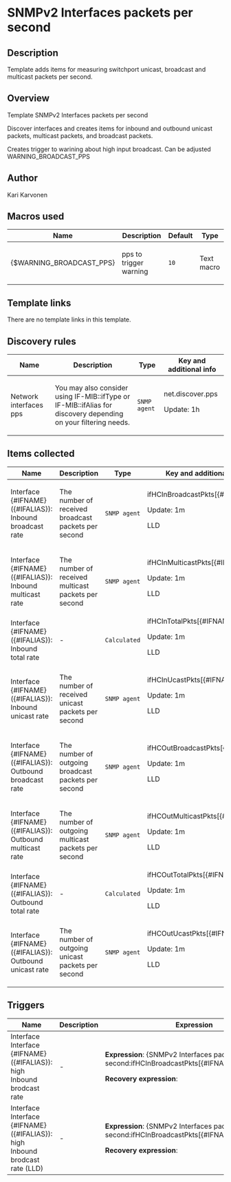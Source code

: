 # SNMPv2 Interfaces packets per second

## Description

Template adds items for measuring switchport unicast, broadcast and multicast packets per second.

## Overview

Template SNMPv2 Interfaces packets per second


Discover interfaces and creates items for inbound and outbound unicast packets, multicast packets, and broadcast packets.


Creates trigger to warining about high input broadcast. Can be adjusted WARNING\_BROADCAST\_PPS


 



## Author

Kari Karvonen

## Macros used

|Name|Description|Default|Type|
|----|-----------|-------|----|
|{$WARNING_BROADCAST_PPS}|<p>pps to trigger warning</p>|`10`|Text macro|


## Template links

There are no template links in this template.

## Discovery rules

|Name|Description|Type|Key and additional info|
|----|-----------|----|----|
|Network interfaces pps|<p>You may also consider using IF-MIB::ifType or IF-MIB::ifAlias for discovery depending on your filtering needs.</p>|`SNMP agent`|net.discover.pps<p>Update: 1h</p>|


## Items collected

|Name|Description|Type|Key and additional info|
|----|-----------|----|----|
|Interface {#IFNAME}({#IFALIAS}): Inbound broadcast rate|<p>The number of received broadcast packets per second</p>|`SNMP agent`|ifHCInBroadcastPkts[{#IFNAME}]<p>Update: 1m</p><p>LLD</p>|
|Interface {#IFNAME}({#IFALIAS}): Inbound multicast rate|<p>The number of received multicast packets per second</p>|`SNMP agent`|ifHCInMulticastPkts[{#IFNAME}]<p>Update: 1m</p><p>LLD</p>|
|Interface {#IFNAME}({#IFALIAS}): Inbound total rate|<p>-</p>|`Calculated`|ifHCInTotalPkts[{#IFNAME}]<p>Update: 1m</p><p>LLD</p>|
|Interface {#IFNAME}({#IFALIAS}): Inbound unicast rate|<p>The number of received unicast packets per second</p>|`SNMP agent`|ifHCInUcastPkts[{#IFNAME}]<p>Update: 1m</p><p>LLD</p>|
|Interface {#IFNAME}({#IFALIAS}): Outbound broadcast rate|<p>The number of outgoing broadcast packets per second</p>|`SNMP agent`|ifHCOutBroadcastPkts[{#IFNAME}]<p>Update: 1m</p><p>LLD</p>|
|Interface {#IFNAME}({#IFALIAS}): Outbound multicast rate|<p>The number of outgoing multicast packets per second</p>|`SNMP agent`|ifHCOutMulticastPkts[{#IFNAME}]<p>Update: 1m</p><p>LLD</p>|
|Interface {#IFNAME}({#IFALIAS}): Outbound total rate|<p>-</p>|`Calculated`|ifHCOutTotalPkts[{#IFNAME}]<p>Update: 1m</p><p>LLD</p>|
|Interface {#IFNAME}({#IFALIAS}): Outbound unicast rate|<p>The number of outgoing unicast packets per second</p>|`SNMP agent`|ifHCOutUcastPkts[{#IFNAME}]<p>Update: 1m</p><p>LLD</p>|


## Triggers

|Name|Description|Expression|Priority|
|----|-----------|----------|--------|
|Interface Interface {#IFNAME}({#IFALIAS}): high Inbound brodcast rate|<p>-</p>|<p>**Expression**: {SNMPv2 Interfaces packets per second:ifHCInBroadcastPkts[{#IFNAME}].avg(1)}>=10</p><p>**Recovery expression**: </p>|warning|
|Interface Interface {#IFNAME}({#IFALIAS}): high Inbound brodcast rate (LLD)|<p>-</p>|<p>**Expression**: {SNMPv2 Interfaces packets per second:ifHCInBroadcastPkts[{#IFNAME}].avg(1)}>=10</p><p>**Recovery expression**: </p>|warning|
